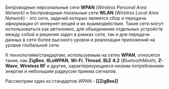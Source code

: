 Бепроводные персональные сети **WPAN** (*Wireless Personal Area Network*) и беспроводные локальные сети **WLAN** (*Wireless Local Area Network*) - это сети, задачей которых является сбор и передача ифнормации от интернет вещей и их взаимодействие. Такие сети могут использоваться как автономно, для объединения отдельных устройств между собой и решения задач в рамках сети, так и для передачи данных в сети более высокого уровня и реализации приложений на уровне глобальной сети. 

К технологиям/стандартам, используемым на сетях **WPAN**, относятся такие, как **ZigBee**, **6LoWPAN**, **Wi-Fi**, **Thread**, **BLE 4.2** (*BluetoothMesh*), **Z-Wave**, **Wireless RF** и другие, характеризующиеся низким потреблением энергии и небольшим радиусом приема сигналов.

Рассмотрим один из стандартов WPAN - **[[ZigBee]]**